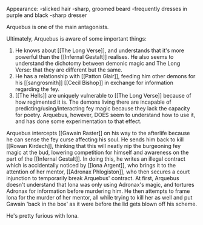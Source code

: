 Appearance:
-slicked hair
-sharp, groomed beard
-frequently dresses in purple and black 
-sharp dresser

Arquebus is one of the main antagonists.

Ultimately, Arquebus is aware of some important things:

1. He knows about [[The Long Verse]], and understands that it's more powerful than the [[Infernal Gestalt]] realises. He also seems to understand the dichotomy between demonic magic and The Long Verse: that they are different but the same.
2. He has a relationship with [[Patton Glair]], feeding him other demons for his [[sangrosmith]] [[Cecil Bishop]] in exchange for information regarding the fey.
3. [[The Hells]] are uniquely vulnerable to [[The Long Verse]] because of how regimented it is. The demons living there are incapable of predicting/using/interacting fey magic because they lack the capacity for poetry. Arquebus, however, DOES seem to understand how to use it, and has done some experimentation to that effect.

Arquebus intercepts [[Gawain Raster]] on his way to the afterlife because he can sense the fey curse affecting his soul. He sends him back to kill [[Rowan Kirdech]], thinking that this will neatly nip the burgeoning fey magic at the bud, lowering competition for himself and awareness on the part of the [[Infernal Gestalt]]. In doing this, he writes an illegal contract which is accidentally noticed by [[Iona Argent]], who brings it to the attention of her mentor, [[Adronax Phlogiston]], who then secures a court injunction to temporarily break Arquebus' contract. At first, Arquebus doesn't understand that Iona was only using Adronax's magic, and tortures Adronax for information before murdering him. He then attempts to frame Iona for the murder of her mentor, all while trying to kill her as well and put Gawain 'back in the box' as it were before the lid gets blown off his scheme.

He's pretty furious with Iona.